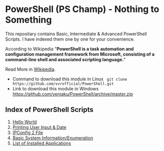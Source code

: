 # PowerShell (PS Champ) - Nothing to Something
This repositary contains Basic, Intermediate & Advanced PowerShell Scripts. I have indexed them one by one for your convenience.

According to Wikipedia "**PowerShell is a task automation and configuration management framework from Microsoft, consisting of a command-line shell and associated scripting language.**"

Read More in [Wikipedia](https://en.wikipedia.org/wiki/PowerShell/).

- Command to download this module in Linux <code> git clone https&#58;//github.com/vvrofficial/PowerShell.git </code>
- Link to download this module in Windows https://github.com/venjaku/PowerShell/archive/master.zip

## Index of PowerShell Scripts
1. [Hello World](https://github.com/venjaku/PowerShell/blob/master/HelloWorld.ps1/)
2. [Printing User Input & Date](https://github.com/venjaku/PowerShell/blob/master/PrintingInputDate.ps1/)
3. [IPConfig 2 File](https://github.com/venjaku/PowerShell/blob/master/IPConfig2File.ps1/)
4. [Basic System Information/Enumeration](https://github.com/venjaku/PowerShell/blob/master/BasicSystemInformation.ps1/)
5. [List of Installed Applications](https://github.com/venjaku/PowerShell/blob/master/ListOfInstalledServices.ps1/)
